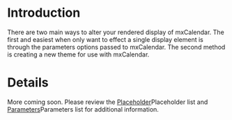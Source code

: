 # Introduction #

There are two main ways to alter your rendered display of mxCalendar. The first and easiest when only want to effect a single display element is through the parameters options passed to mxCalendar. The second method is creating a new theme for use with mxCalendar.


# Details #

More coming soon.
Please review the [Placeholder](http://code.google.com/p/mxcalendar/wiki/Placeholders_Release_0_0_6)Placeholder list and [Parameters](http://code.google.com/p/mxcalendar/wiki/Parameters_0_0_6)Parameters list for additional information.